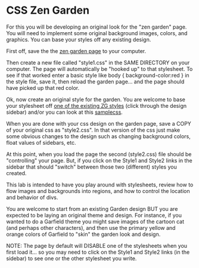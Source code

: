 CSS Zen Garden
==============

For this you will be developing an original look for the "zen garden" page. You will need to implement some original background images, colors, and graphics. You can base your styles off any existing design.

First off, save the the [zen garden page](http://webdev.usc.edu/itp301/lab_files/zgpage.html) to your computer.

Then create a new file called "style1.css" in the SAME DIRECTORY on your computer. The page will automatically be "hooked up" to that stylesheet. To see if that worked enter a basic style like body { background-color:red } in the style file, save it, then reload the garden page... and the page should have picked up that red color.

Ok, now create an original style for the garden. You are welcome to base your stylesheet off [one of the existing ZG styles](http://csszengarden.com/) (click through the design sidebar) and/or you can look at this [samplecss](http://webdev.usc.edu/itp301/lab_files/samplecss.css).

When you are done with your css design on the garden page, save a COPY of your original css as "style2.css". In that version of the css just make some obvious changes to the design such as changing background colors, float values of sidebars, etc.

At this point, when you load the page the second (style2.css) file should be "controlling" your page. But, if you click on the Style1 and Style2 links in the sidebar that should "switch" between those two (different) styles you created.

This lab is intended to have you play around with stylesheets, review how to flow images and backgrounds into regions, and how to control the location and behavior of divs.

You are welcome to start from an existing Garden design BUT you are expected to be laying an original theme and design. For instance, if you wanted to do a Garfield theme you might save images of the cartoon cat (and perhaps other characters), and then use the primary yellow and orange colors of Garfield to "skin" the garden look and design.

NOTE: The page by default will DISABLE one of the stylesheets when you first load it... so you may need to click on the Style1 and Style2 links (in the sidebar) to see one or the other stylesheet you write.